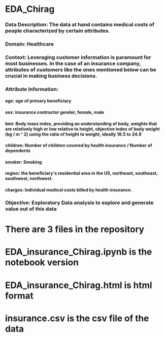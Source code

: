 # EDA_Chirag

### Data Description: The data at hand contains medical costs of people characterized by certain attributes.

### Domain: Healthcare

### Context: Leveraging customer information is paramount for most businesses. In the case of an insurance company, attributes of customers like the ones mentioned below can be crucial in making business decisions. 

### Attribute Information:
#### age: age of primary beneficiary
#### sex: insurance contractor gender, female, male
#### bmi: Body mass index, providing an understanding of body, weights that are relatively high or low relative to height, objective index of body weight (kg / m ^ 2) using the ratio of height to weight, ideally 18.5 to 24.9
#### children: Number of children covered by health insurance / Number of dependents
#### smoker: Smoking
#### region: the beneficiary's residential area in the US, northeast, southeast, southwest, northwest.
#### charges: Individual medical costs billed by health insurance.

### Objective: Exploratory Data analysis to explore and generate value out of this data


# There are 3 files in the repository
# EDA_insurance_Chirag.ipynb is the notebook version
# EDA_insurance_Chirag.html is html format
# insurance.csv is the csv file of the data
